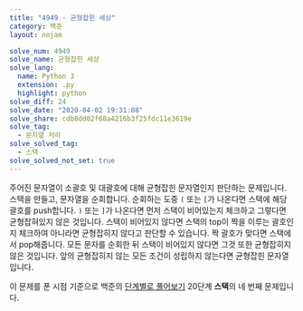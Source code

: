 ```yaml
---
title: "4949 - 균형잡힌 세상"
category: 백준
layout: nojam

solve_num: 4949
solve_name: 균형잡힌 세상
solve_lang:
  name: Python 3
  extension: .py
  highlight: python
solve_diff: 24
solve_date: "2020-04-02 19:31:08"
solve_share: cdb8dd02f68a4216b3f25fdc11e3619e
solve_tag:
  - 문자열 처리
solve_solved_tag:
  - 스택
solve_solved_not_set: true
---
```


주어진 문자열이 소괄호 및 대괄호에 대해 균형잡힌 문자열인지 판단하는 문제입니다. 스택을 만들고, 문자열을 순회합니다. 순회하는 도중 `(` 또는 `[`가 나온다면 스택에 해당 괄호를 push합니다. `)` 또는 `]`가 나온다면 먼저 스택이 비어있는지 체크하고 그렇다면 균형잡혀있지 않은 것입니다. 스택이 비어있지 않다면 스택의 top이 짝을 이루는 괄호인지 체크하여 아니라면 균형잡히지 않다고 판단할 수 있습니다. 짝 괄호가 맞다면 스택에서 pop해줍니다. 모든 문자를 순회한 뒤 스택이 비어있지 않다면 그것 또한 균형잡히지 않은 것입니다. 앞의 균형잡히지 않는 모든 조건이 성립하지 않는다면 균형잡힌 문자열입니다.

이 문제를 푼 시점 기준으로 백준의 [단계별로 풀어보기](http://noj.am/p/s) 20단계 **스택**의 네 번째 문제입니다.
